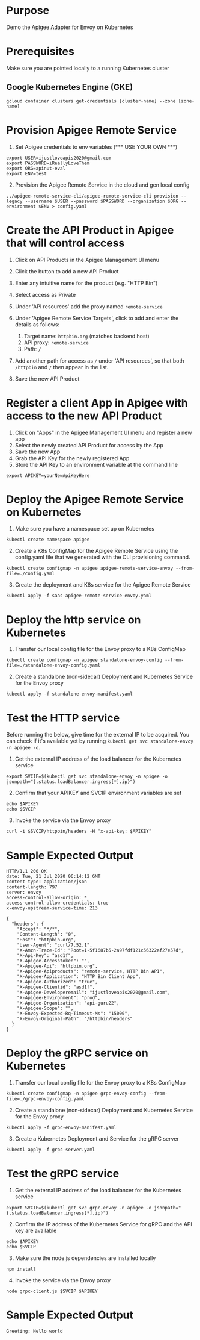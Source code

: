# Purpose 

Demo the Apigee Adapter for Envoy on Kubernetes

# Prerequisites

Make sure you are pointed locally to a running Kubernetes cluster

## Google Kubernetes Engine (GKE)
```
gcloud container clusters get-credentials [cluster-name] --zone [zone-name]
```

# Provision Apigee Remote Service

1. Set Apigee credentials to env variables (*** USE YOUR OWN ***)

```console
export USER=ijustloveapis2020@gmail.com
export PASSWORD=iReallyLoveThem
export ORG=apinut-eval
export ENV=test
```

2. Provision the Apigee Remote Service in the cloud and gen local config 
```console
../apigee-remote-service-cli/apigee-remote-service-cli provision --legacy --username $USER --password $PASSWORD --organization $ORG --environment $ENV > config.yaml
```

# Create the API Product in Apigee that will control access

1. Click on API Products in the Apigee Management UI menu
   
2. Click the button to add a new API Product

3. Enter any intuitive name for the product (e.g. "HTTP Bin")

4. Select access as Private

5. Under 'API resources' add the proxy named `remote-service`

6. Under 'Apigee Remote Service Targets', click to add and enter the details as follows:
   1. Target name: `httpbin.org` (matches backend host)
   2. API proxy: `remote-service`
   3. Path: `/`

7. Add another path for access as `/` under 'API resources', so that both `/httpbin` and `/` then appear in the list.

8. Save the new API Product

# Register a client App in Apigee with access to the new API Product

1. Click on "Apps" in the Apigee Management UI menu and register a new app
2. Select the newly created API Product for access by the App
3. Save the new App
4. Grab the API Key for the newly registered App
5. Store the API Key to an environment variable at the command line
```console
export APIKEY=yourNewApiKeyHere
```

# Deploy the Apigee Remote Service on Kubernetes

1. Make sure you have a namespace set up on Kubernetes
```console
kubectl create namespace apigee
```

2. Create a K8s ConfigMap for the Apigee Remote Service using the config.yaml file that we generated with the CLI provisioning command.
```console
kubectl create configmap -n apigee apigee-remote-service-envoy --from-file=./config.yaml
```

3. Create the deployment and K8s service for the Apigee Remote Service 
```console
kubectl apply -f saas-apigee-remote-service-envoy.yaml
```

# Deploy the http service on Kubernetes

1. Transfer our local config file for the Envoy proxy to a K8s ConfigMap
```console
kubectl create configmap -n apigee standalone-envoy-config --from-file=./standalone-envoy-config.yaml
``` 

2. Create a standalone (non-sidecar) Deployment and Kubernetes Service for the Envoy proxy
```console
kubectl apply -f standalone-envoy-manifest.yaml
```

# Test the HTTP service

Before running the below, give time for the external IP to be acquired. You can check if it's available yet by running `kubectl get svc standalone-envoy -n apigee -o`.

1. Get the external IP address of the load balancer for the Kubernetes service
```console
export SVCIP=$(kubectl get svc standalone-envoy -n apigee -o jsonpath="{.status.loadBalancer.ingress[*].ip}")
```

2. Confirm that your APIKEY and SVCIP environment variables are set
```console
echo $APIKEY
echo $SVCIP
```

3. Invoke the service via the Envoy proxy
```console
curl -i $SVCIP/httpbin/headers -H "x-api-key: $APIKEY"
```

# Sample Expected Output

```console
HTTP/1.1 200 OK
date: Tue, 21 Jul 2020 06:14:12 GMT
content-type: application/json
content-length: 797
server: envoy
access-control-allow-origin: *
access-control-allow-credentials: true
x-envoy-upstream-service-time: 213

{
  "headers": {
    "Accept": "*/*", 
    "Content-Length": "0", 
    "Host": "httpbin.org", 
    "User-Agent": "curl/7.52.1", 
    "X-Amzn-Trace-Id": "Root=1-5f1687b5-2a97fdf121c56322af27e57d", 
    "X-Api-Key": "asd1f", 
    "X-Apigee-Accesstoken": "", 
    "X-Apigee-Api": "httpbin.org", 
    "X-Apigee-Apiproducts": "remote-service, HTTP Bin API", 
    "X-Apigee-Application": "HTTP Bin Client App", 
    "X-Apigee-Authorized": "true", 
    "X-Apigee-Clientid": "asd1f", 
    "X-Apigee-Developeremail": "ijustloveapis2020@gmail.com", 
    "X-Apigee-Environment": "prod", 
    "X-Apigee-Organization": "api-guru22", 
    "X-Apigee-Scope": "", 
    "X-Envoy-Expected-Rq-Timeout-Ms": "15000", 
    "X-Envoy-Original-Path": "/httpbin/headers"
  }
}
```

# Deploy the gRPC service on Kubernetes

1. Transfer our local config file for the Envoy proxy to a K8s ConfigMap
```console
kubectl create configmap -n apigee grpc-envoy-config --from-file=./grpc-envoy-config.yaml
``` 

2. Create a standalone (non-sidecar) Deployment and Kubernetes Service for the Envoy proxy
```console
kubectl apply -f grpc-envoy-manifest.yaml
```

3. Create a Kubernetes Deployment and Service for the gRPC server
```console
kubectl apply -f grpc-server.yaml
```

# Test the gRPC service

1. Get the external IP address of the load balancer for the Kubernetes service
```console
export SVCIP=$(kubectl get svc grpc-envoy -n apigee -o jsonpath="{.status.loadBalancer.ingress[*].ip}")
```

2. Confirm the IP address of the Kubernetes Service for gRPC and the API key are available
```console
echo $APIKEY
echo $SVCIP
```

3. Make sure the node.js dependencies are installed locally
```console
npm install
```

4. Invoke the service via the Envoy proxy
```console
node grpc-client.js $SVCIP $APIKEY
```

# Sample Expected Output
```
Greeting: Hello world
```
